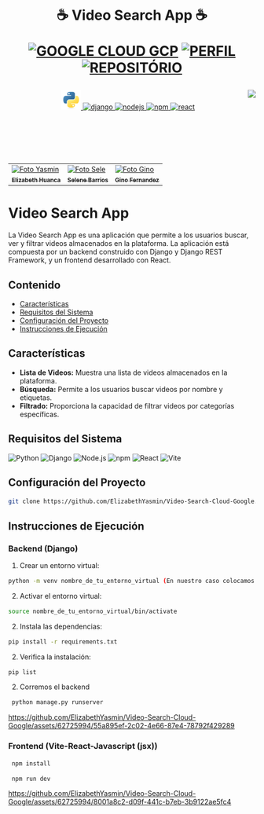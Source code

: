 <h1 align="center">
 <br> ☕ Video Search App ☕ 


[![GOOGLE CLOUD GCP](https://img.shields.io/badge/GOOGLE%20CLOUD%20GCP-%23323330.svg?&style=for-the-badge&logo=cards%20estrelas&logoColor=black&color=FAA900)](./OtroREADME.md)
[![PERFIL](https://img.shields.io/badge/perfiles%20-%23323330.svg?&style=for-the-badge&logo=perfil&logoColor=black&color=FF0080)](./ContactoREADME.md)
[![REPOSITÓRIO](https://img.shields.io/badge/repositório%20-%23323330.svg?&style=for-the-badge&logo=repositório&logoColor=black&color=8000FF)](https://github.com/ElizabethYasmin/EDA)


</h1>

<img align="right" height="150" src="https://i.gjcdn.net/public-data/fireside/posts/72/70/4546070/media/mario_caminando-sy2ru9gm.gif" />
<div align="center">
  <a href="https://www.python.org" target="_blank" rel="noreferrer"> 
    <img src="https://raw.githubusercontent.com/devicons/devicon/master/icons/python/python-original.svg" alt="python" width="40" height="40"/> 
  </a> 
  <a href="https://www.djangoproject.com" target="_blank" rel="noreferrer"> 
    <img src="https://www.vectorlogo.zone/logos/djangoproject/djangoproject-icon.svg" alt="django" width="40" height="40"/> 
  </a> 
  <a href="https://nodejs.org" target="_blank" rel="noreferrer"> 
    <img src="https://www.vectorlogo.zone/logos/nodejs/nodejs-icon.svg" alt="nodejs" width="40" height="40"/> 
  </a> 
  <a href="https://www.npmjs.com" target="_blank" rel="noreferrer"> 
    <img src="https://www.vectorlogo.zone/logos/npmjs/npmjs-ar21.svg" alt="npm" width="40" height="40"/> 
  </a> 
  <a href="https://reactjs.org" target="_blank" rel="noreferrer"> 
    <img src="https://www.vectorlogo.zone/logos/reactjs/reactjs-icon.svg" alt="react" width="40" height="40"/> 
  </a>
</div>






<center>
  <table>
    <tr>
      <td>
        <a href="#">
          <img src="https://avatars.githubusercontent.com/u/62725994?v=4" width="100px;" alt="Foto Yasmin"/><br>
          <sub>
            <b>Elizabeth Huanca</b>
          </sub>
        </a>
      </td>
      <td>
        <a href="#">
          <img src="https://avatars.githubusercontent.com/u/38021042?v=4" width="100px;" alt="Foto Sele"/><br>
          <sub>
            <b>Selene Barrios</b>
          </sub>
        </a>
      </td>
      <td>
        <a href="#">
          <img src="https://avatars.githubusercontent.com/u/124095872?v=4" width="100px;" alt="Foto Gino"/><br>
          <sub>
            <b>Gino Fernandez</b>
          </sub>
        </a>
      </td>
    </tr>
  </table>
</center>


# Video Search App

La Video Search App es una aplicación que permite a los usuarios buscar, ver y filtrar videos almacenados en la plataforma. La aplicación está compuesta por un backend construido con Django y Django REST Framework, y un frontend desarrollado con React.

## Contenido

- [Características](#características)
- [Requisitos del Sistema](#requisitos-del-sistema)
- [Configuración del Proyecto](#configuración-del-proyecto)
- [Instrucciones de Ejecución](#instrucciones-de-ejecución)


## Características

- **Lista de Videos:** Muestra una lista de videos almacenados en la plataforma.
- **Búsqueda:** Permite a los usuarios buscar videos por nombre y etiquetas.
- **Filtrado:** Proporciona la capacidad de filtrar videos por categorías específicas.

## Requisitos del Sistema

![Python](https://img.shields.io/badge/Python-3776AB?style=for-the-badge&logo=python&logoColor=white)
![Django](https://img.shields.io/badge/Django-092E20?style=for-the-badge&logo=django&logoColor=white)
![Node.js](https://img.shields.io/badge/Node.js-339933?style=for-the-badge&logo=node.js&logoColor=white)
![npm](https://img.shields.io/badge/npm-CB3837?style=for-the-badge&logo=npm&logoColor=white)
![React](https://img.shields.io/badge/React-61DAFB?style=for-the-badge&logo=react&logoColor=white)
![Vite](https://img.shields.io/badge/Vite-646CFF?style=for-the-badge&logo=vite&logoColor=white)


## Configuración del Proyecto

```bash
git clone https://github.com/ElizabethYasmin/Video-Search-Cloud-Google.git

```

## Instrucciones de Ejecución

### Backend (Django)

1. Crear un entorno virtual:

```bash
python -m venv nombre_de_tu_entorno_virtual (En nuestro caso colocamos el nombre de myenv)

```

2. Activar el entorno virtual:

```bash
source nombre_de_tu_entorno_virtual/bin/activate

```

2. Instala las dependencias:

```bash
pip install -r requirements.txt

```

2. Verifica la instalación:

```bash
pip list

```
2. Corremos el backend

```bash
 python manage.py runserver

```

https://github.com/ElizabethYasmin/Video-Search-Cloud-Google/assets/62725994/55a895ef-2c02-4e66-87e4-78792f429289


### Frontend (Vite-React-Javascript (jsx))

```bash
 npm install

```

```bash
 npm run dev

```


https://github.com/ElizabethYasmin/Video-Search-Cloud-Google/assets/62725994/8001a8c2-d09f-441c-b7eb-3b9122ae5fc4



